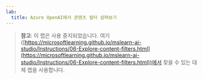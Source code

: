```yaml
---
lab:
  title: Azure OpenAI에서 콘텐츠 필터 살펴보기
---
```


> **참고**: 이 랩은 사용 중지되었습니다. 여기([https://microsoftlearning.github.io/mslearn-ai-studio/Instructions/06-Explore-content-filters.html](https://microsoftlearning.github.io/mslearn-ai-studio/Instructions/06-Explore-content-filters.html))에서 찾을 수 있는 대체 랩을 사용합니다. 

